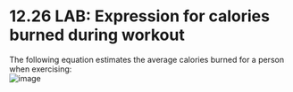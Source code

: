 # 12.26 LAB: Expression for calories burned during workout

The following equation estimates the average calories burned for a person when exercising:   
![image](https://github.com/ijaejun1025/CIS224-Computer_Architecture/assets/154036705/36e44ad3-68d0-4c74-9f5d-07e53fd63359)
